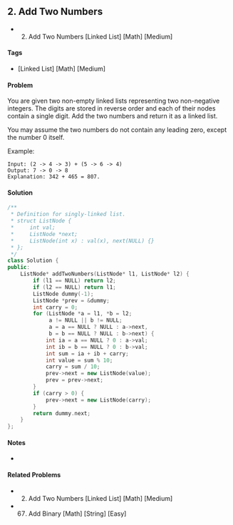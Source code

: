## 2. Add Two Numbers
- 2. Add Two Numbers [Linked List] [Math] [Medium]

#### Tags
- [Linked List] [Math] [Medium]

#### Problem
You are given two non-empty linked lists representing two non-negative integers. The digits are stored in reverse order and each of their nodes contain a single digit. Add the two numbers and return it as a linked list.

You may assume the two numbers do not contain any leading zero, except the number 0 itself.

Example:

    Input: (2 -> 4 -> 3) + (5 -> 6 -> 4)
    Output: 7 -> 0 -> 8
    Explanation: 342 + 465 = 807.

#### Solution
``` C++
/**
 * Definition for singly-linked list.
 * struct ListNode {
 *     int val;
 *     ListNode *next;
 *     ListNode(int x) : val(x), next(NULL) {}
 * };
 */
class Solution {
public:
    ListNode* addTwoNumbers(ListNode* l1, ListNode* l2) {
        if (l1 == NULL) return l2;
        if (l2 == NULL) return l1;
        ListNode dummy(-1);
        ListNode *prev = &dummy;
        int carry = 0;
        for (ListNode *a = l1, *b = l2; 
             a != NULL || b != NULL;
             a = a == NULL ? NULL : a->next, 
             b = b == NULL ? NULL : b->next) {
            int ia = a == NULL ? 0 : a->val;
            int ib = b == NULL ? 0 : b->val;
            int sum = ia + ib + carry;
            int value = sum % 10;
            carry = sum / 10;
            prev->next = new ListNode(value);
            prev = prev->next;
        }
        if (carry > 0) {
            prev->next = new ListNode(carry);
        }
        return dummy.next;
    }
};
```

#### Notes
- 

#### Related Problems
- 2. Add Two Numbers [Linked List] [Math] [Medium]
- 67. Add Binary [Math] [String] [Easy]
